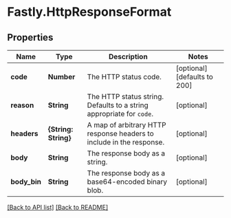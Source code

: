 # Fastly.HttpResponseFormat

## Properties

Name | Type | Description | Notes
------------ | ------------- | ------------- | -------------
**code** | **Number** | The HTTP status code. | [optional]  [defaults to 200]
**reason** | **String** | The HTTP status string. Defaults to a string appropriate for `code`. | [optional] 
**headers** | **{String: String}** | A map of arbitrary HTTP response headers to include in the response. | [optional] 
**body** | **String** | The response body as a string. | [optional] 
**body_bin** | **String** | The response body as a base64-encoded binary blob. | [optional] 


[[Back to API list]](../../README.md#endpoints) [[Back to README]](../../README.md)
